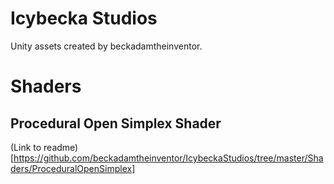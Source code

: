 
# Icybecka Studios

Unity assets created by beckadamtheinventor.

# Shaders

## Procedural Open Simplex Shader

(Link to readme) [https://github.com/beckadamtheinventor/IcybeckaStudios/tree/master/Shaders/ProceduralOpenSimplex]

